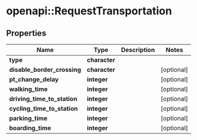 # openapi::RequestTransportation


## Properties
Name | Type | Description | Notes
------------ | ------------- | ------------- | -------------
**type** | **character** |  | 
**disable_border_crossing** | **character** |  | [optional] 
**pt_change_delay** | **integer** |  | [optional] 
**walking_time** | **integer** |  | [optional] 
**driving_time_to_station** | **integer** |  | [optional] 
**cycling_time_to_station** | **integer** |  | [optional] 
**parking_time** | **integer** |  | [optional] 
**boarding_time** | **integer** |  | [optional] 


